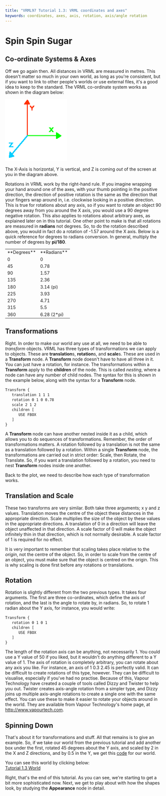 ```yaml
---
title: "VRML97 Tutorial 1.3: VRML coordinates and axes"
keywords: coordinates, axes, axis, rotation, axis/angle rotation
---
```

# Spin Spin Sugar

## Co-ordinate Systems & Axes

Off we go again then. All distances in VRML are measured in metres. This doesn't matter so much in your own world, as long as 
you're consistent, but if you want to link to other people's worlds or use external files, it's a good idea to keep to the standard.
The VRML co-ordinate system works as shown in the diagram below:

<IMG SRC="../pics/axes.gif" WIDTH=200 HEIGHT=200 ALT="Axes">

The X-Axis is horizontal, Y is vertical, and Z is coming *out* of the screen at you in the
diagram above.


Rotations in VRML work by the right-hand rule. If you imagine wrapping your hand around one of the axes, with your thumb pointing in the 
positive direction, the direction of positive rotation is the same as the direction that your fingers wrap around in, i.e. clockwise looking in a positive
direction. This is true for rotations about any axis, so if you want to rotate an object 90 degrees away from you around the X axis, you would use a 90 degree negative
rotation. This also applies to rotations about arbitrary axes, as explained later on in this tutorial. One other point to make is that
all rotations are measured in **radians** not degrees. So, to do the rotation described above, you would in fact do a rotation of -1.57 around the X axis.
Below is a quick reference for degrees to radians conversion. In general, multiply the number of degrees by **pi/180**.

<TABLE WIDTH=400><TR>
<TD>**Degrees**</TD><TD>**Radians**</TD>
</TR><TR>
<TD>0</TD><TD>0</TD>
</TR><TR>
<TD>45</TD><TD>0.78</TD>
</TR><TR>
<TD>90</TD><TD>1.57</TD>
</TR><TR>
<TD>135</TD><TD>2.36</TD>
</TR><TR>
<TD>180</TD><TD>3.14 (pi)</TD>
</TR><TR>
<TD>225</TD><TD>3.93</TD>
</TR><TR>
<TD>270</TD><TD>4.71</TD>
</TR><TR>
<TD>315</TD><TD>5.5</TD>
</TR><TR>
<TD>360</TD><TD>6.28 (2*pi)</TD>
</TR></TABLE>

## Transformations

Right. In order to make our world any use at all, we need to be able to *transform* objects. VRML has three types of transformations
we can apply to objects. These are **translation**s, **rotation**s, and **scale**s. These are used in a **Transform** node. A **Transform** node doesn't 
have to have all three in it. You can just have a rotation, for instance. The transformations within a **Transform** apply to
the **children** of the node. This is called *nesting*, where a node can have any number of child nodes. The syntax for this is
shown in the example below, along with the syntax for a **Transform** node.

```
Transform {
   translation 1 1 1
   rotation 0 1 0 0.78
   scale 2 1 2
   children [
      USE FBOX
   ]
}
```

A **Transform** node can have another nested inside it as a child, which allows you to do sequences of transformations. Remember, the order 
of transformations matters. A rotation followed by a translation is not the same as a translation followed by a rotation. Within a single **Transform** node, the
transformations are carried out in strict order: Scale, then Rotate, the Translate. So, if you want a translation followed by a rotation, you need to
nest **Transform** nodes inside one another.

Back to the plot, we need to describe how each type of transformation works.

## Translation and Scale

These two transforms are very similar. Both take three arguments; x y and z values. Translation moves the centre of the object 
these distances in the appropriate direction. Scale multiplies the size of the object by these values in the appropriate directions.
A translation of 0 in a direction will leave the object unaffected in that direction. A scale factor of 0 will make the object infinitely thin 
in that direction, which is not normally desirable. A scale factor of 1 is required for no effect.


It is very important to remember that scaling takes place relative to the *origin*, not the centre of the object. So, in order to 
scale from the centre of an object, you must make sure that the object is centred on the origin. This is why scaling is done first before any rotations or translations.

## Rotation

Rotation is slightly different from the two previous types. It takes four arguments. The first are three co-ordinates, which define the axis of rotation, and the last
is the angle to rotate by, in radians. So, to rotate 1 radian about the Y axis, for instance, you would write:

```
Transform {
   rotation 0 1 0 1
   children [
      USE FBOX
   ]
}
```
The length of the rotation axis can be anything, not necessarily 1. You could use a Y value of 50
if you liked, but it wouldn't do anything different to a Y value of 1. The axis of rotation is
completely arbitrary, you can rotate about any axis you like. For instance, an axis of 1 0.3 2.45 is
perfectly valid. It can be difficult to create rotations of this type, however. They can be
difficult to visualise, especially if you've had no practise. Because of this, Vapour Technology
have created a couple of tools called Dizzy and Twister to help you out. Twister creates axis-angle
rotation from a simpler type, and Dizzy joins up multiple axis-angle rotations to create a single
one with the same effect. You can use these to make it easier to rotate your objects around in the
world. They are available from Vapour Technology's home page, at
<A HREF="http://www.vapourtech.com/" TARGET=_top>http://www.vapourtech.com</A>.

## Spinning Down
That's about it for transformations and stuff. All that remains is to give an example. So, if we take our world from the previous tutorial
and add another box under the first, rotated 45 degrees about the Y axis,
and scaled by 2 in the X and Z directions, and by 0.5 in the Y, we get
this <A HREF="../source/tut13.html">code</A> for our world. 

You can see this world by clicking below:<BR><A HREF="../worlds/tut13.wrl" TARGET="_new">Tutorial 1.3 World</A>


Right, that's the end of this tutorial. As you can see, we're starting to get a bit more
sophisticated now. Next, we get to play about with how the shapes look, by studying the
**Appearance** node in detail.
